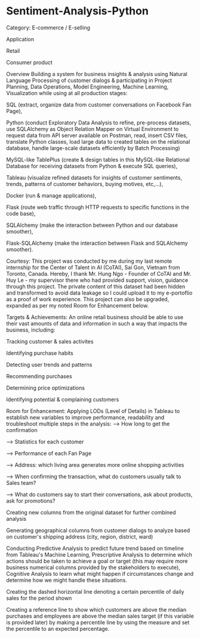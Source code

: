 # Sentiment-Analysis-Python
Category:
E-commerce / E-selling

Application

Retail

Consumer product

Overview
Building a system for business insights & analysis using Natural Language Processing of customer dialogs & participating in Project Planning, Data Operations, Model Engineering, Machine Learning, Visualization while using at all production stages:

SQL (extract, organize data from customer conversations on Facebook Fan Page),

Python (conduct Exploratory Data Analysis to refine, pre-process datasets, use SQLAlchemy as Object Relation Mapper on Virtual Environment to request data from API server available on Postman, read, insert CSV files, translate Python classes, load large data to created tables on the relational database, handle large-scale datasets efficiently by Batch Processing)

MySQL-like TablePlus (create & design tables in this MySQL-like Relational Database for receiving datasets from Python & execute SQL queries),

Tableau (visualize refined datasets for insights of customer sentiments, trends, patterns of customer behaviors, buying motives, etc,...),

Docker (run & manage applications),

Flask (route web traffic through HTTP requests to specific functions in the code base),

SQLAlchemy (make the interaction between Python and our database smoother),

Flask-SQLAlchemy (make the interaction between Flask and SQLAlchemy smoother).

Courtesy:
This project was conducted by me during my last remote internship for the Center of Talent in AI (CoTAI), Sai Gon, Vietnam from Toronto, Canada. Hereby, I thank Mr. Hung Ngo - Founder of CoTAI and Mr. Huy Le - my supervisor there who had provided support, vision, guidance through this project. The private content of this dataset had been hidden and transformed to avoid data leakage so I could upload it to my e-portoflio as a proof of work experience. This project can also be upgraded, expanded as per my noted Room for Enhancement below.

Targets & Achievements:
An online retail business should be able to use their vast amounts of data and information in such a way that impacts the business, including:

Tracking customer & sales activites

Identifying purchase habits

Detecting user trends and patterns

Recommending purchases

Determining price optimizations

Identifying potential & complaining customers

Room for Enhancement:
Applying LODs (Level of Details) in Tableau to establish new variables to improve performance, readability and troubleshoot multiple steps in the analysis:
--> How long to get the confirmation

--> Statistics for each customer

--> Performance of each Fan Page

--> Address: which living area generates more online shopping activities

--> When confirming the transaction, what do customers usually talk to Sales team?

--> What do customers say to start their conversations, ask about products, ask for promotions?

Creating new columns from the original dataset for further combined analysis

Generating geographical columns from customer dialogs to analyze based on customer's shipping address (city, region, district, ward)

Conducting Predictive Analysis to predict future trend based on timeline from Tableau's Machine Learning, Prescriptive Analysis to determine which actions should be taken to achieve a goal or target (this may require more business numerical columns provided by the stakeholders to execute), Cognitive Analysis to learn what might happen if circumstances change and determine how we might handle these situations.

Creating the dashed horizontal line denoting a certain percentile of daily sales for the period shown

Creating a reference line to show which customers are above the median purchases and employees are above the median sales target (if this variable is provided later) by making a percentile line by using the measure and set the percentile to an expected percentage.
